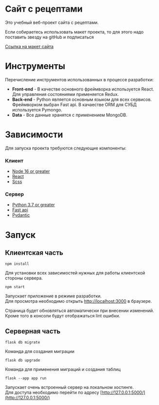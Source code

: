 # Сайт с рецептами

Это учебный веб-проект сайта с рецептами. 

Если собираетесь использовать макет проекта, то для этого надо поставить звезду на gitHub и подписаться

[Ссылка на макет сайта](https://www.figma.com/file/DocOaT7B1VhlVWvysU3Zir/%D0%A0%D0%B5%D1%86%D0%B5%D0%BF%D1%82%D1%8B?type=design&node-id=0%3A1&t=bUM68IE1AKJSvWuX-1)

# Инструменты

Перечисление инструментов использованных в процессе разработки:

* **Front-end** - В качестве основного фреймворка используется React. Для управления состояниями применяется Redux.
* **Back-end** - Python является основным языком для всех сервисов. Фреймворком выбран Fast api. В качаестве ORM для СУБД используется Pymongo.
* **Data** - Все данные хранятся с применением MongoDB. 

# Зависимости

Для запуска проекта требуются следующие компоненты:

### Клиент

* [Node 16 or greater](https://nodejs.org/en/download/)
* [React](https://react.dev/learn/add-react-to-an-existing-project)
* [Scss](https://www.npmjs.com/package/sass)

### Сервер
* [Python 3.7 or greater](https://realpython.com/installing-python/)
* [Fast api](https://fastapi.tiangolo.com/)
* [Pydantic](https://docs.pydantic.dev/latest/)

# Запуск

## Клиентская часть

`npm install`

Для установки всех зависимостей нужных для работы клиентской стороны сервера.


`npm start`

Запускает приложение в режиме разработки.\
Для просмотра необходимо открыть [http://localhost:3000](http://localhost:3000) в браузере.

Страница будет обновляться автоматически при внесении изменений.\
Кроме того в консоли будут отображаться lint ошибки.

## Серверная часть

`flask db migrate`

Команда для создания миграции

`flask db upgrade`

Команда для применения миграций и создания таблиц


`flask --app app run`

Запускает очень встроенный сервер на локальном хостинге. \
Для доступа необходимо перейти по адресу [http://127.0.0.1:5000/](http://127.0.0.1:5000/)
